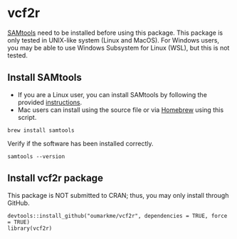 
# vcf2r

[SAMtools](https://www.htslib.org/) need to be installed before using this package. This package is only tested in UNIX-like system (Linux and MacOS). For Windows users, you may be able to use Windows Subsystem for Linux (WSL), but this is not tested.

## Install SAMtools

-   If you are a Linux user, you can install SAMtools by following the provided [instructions](https://www.htslib.org/download/).
-   Mac users can install using the source file or via [Homebrew](https://brew.sh/) using this script.

```
brew install samtools
```

Verify if the software has been installed correctly.

```
samtools --version
```

## Install vcf2r package

This package is NOT submitted to CRAN; thus, you may only install through GitHub.

```
devtools::install_github("oumarkme/vcf2r", dependencies = TRUE, force = TRUE)
library(vcf2r)
```
